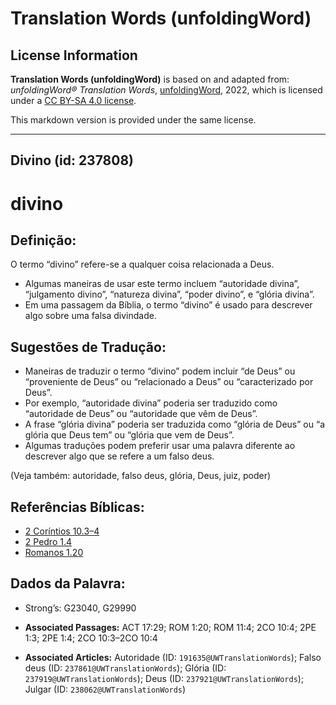 # Translation Words (unfoldingWord)

## License Information

**Translation Words (unfoldingWord)** is based on and adapted from: _unfoldingWord® Translation Words_, [unfoldingWord](https://unfoldingword.org/utw), 2022, which is licensed under a [CC BY-SA 4.0 license](https://creativecommons.org/licenses/by-sa/4.0/legalcode.en).

This markdown version is provided under the same license.



--------------------------------

## Divino (id: 237808)

divino
======

Definição:
----------

O termo “divino” refere\-se a qualquer coisa relacionada a Deus.

* Algumas maneiras de usar este termo incluem “autoridade divina”, “julgamento divino”, “natureza divina”, “poder divino”, e “glória divina”.
* Em uma passagem da Bíblia, o termo “divino” é usado para descrever algo sobre uma falsa divindade.

Sugestões de Tradução:
----------------------

* Maneiras de traduzir o termo “divino” podem incluir “de Deus” ou “proveniente de Deus” ou “relacionado a Deus” ou “caracterizado por Deus”.
* Por exemplo, “autoridade divina” poderia ser traduzido como “autoridade de Deus” ou “autoridade que vêm de Deus”.
* A frase “glória divina” poderia ser traduzida como “glória de Deus” ou “a glória que Deus tem” ou “glória que vem de Deus”.
* Algumas traduções podem preferir usar uma palavra diferente ao descrever algo que se refere a um falso deus.

(Veja também: autoridade, falso deus, glória, Deus, juiz, poder)

Referências Bíblicas:
---------------------

* [2 Coríntios 10\.3–4](https://ref.ly/2Cor10:3-2Cor10:4)
* [2 Pedro 1\.4](https://ref.ly/2Pet1:4)
* [Romanos 1\.20](https://ref.ly/Rom1:20)

Dados da Palavra:
-----------------

* Strong’s: G23040, G29990

* **Associated Passages:** ACT 17:29; ROM 1:20; ROM 11:4; 2CO 10:4; 2PE 1:3; 2PE 1:4; 2CO 10:3–2CO 10:4
* **Associated Articles:** Autoridade (ID: `191635@UWTranslationWords`); Falso deus (ID: `237861@UWTranslationWords`); Glória (ID: `237919@UWTranslationWords`); Deus (ID: `237921@UWTranslationWords`); Julgar (ID: `238062@UWTranslationWords`)

